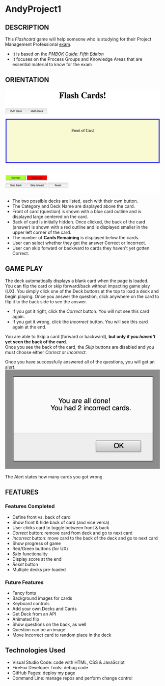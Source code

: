# AndyProject1

## DESCRIPTION  
This _Flashcard_ game will help someone who is studying for their Project Management Professional [exam].
  * It is based on the _[PMBOK Guide]: Fifth Edition_
  * It focuses on the Process Groups and Knowledge Areas that are essential material to know for the exam


## ORIENTATION

![Screen shot of the game layout at the start](https://github.com/andybuske/AndyProject1/blob/main/Screen-shot-Initial2.png) 

  * The two possible decks are listed, each with their own button.
  * The Category and Deck Name are displayed above the card.
  * Front of card (question) is shown with a blue card outline and is displayed large centered on the card.
  * Back of card is initially hidden.  Once clicked, the back of the card (answer) is shown with a red outline and is displayed smaller in the upper left corner of the card.
  * The number of **Cards Remaining** is displayed below the cards.
  * User can select whether they got the answer Correct or Incorrect.
  * User can skip forward or backward to cards they haven't yet gotten Correct.


## GAME PLAY
The deck automatically displays a blank card when the page is loaded.  
  You can flip the card or skip forward/back without impacting game play (UX).
You simply click one of the Deck buttons at the top to load a deck and begin playing. 
Once you answer the question, click anywhere on the card to flip it to the back side to see the answer.
  * If you got it right, click the _Correct_ button.  You will not see this card again.
  * If you got it wrong, click the _Incorrect_ button.  You will see this card again at the end.

You are able to Skip a card (forward or backward), **but only if you _haven't_ yet seen the back of the card**.  
  Once you see the back of the card, the _Skip_ buttons are disabled and you must choose either _Correct_ or _Incorrect_.

Once you have successfully answered all of the questions, you will get an alert.
![Alert that displays at the end of the game](https://github.com/andybuske/AndyProject1/blob/main/Screen_shot-DoneAlert.png)

The Alert states how many cards you got wrong.


## FEATURES
   
### Features Completed
*  Define front vs. back of card
*  Show front & hide back of card (and vice versa)
*  User clicks card to toggle between front & back
*  _Correct_ button: remove card from deck and go to next card
*  _Incorrect_ button: move card to the back of the deck and go to next card
*  Show progress of game
*  Red/Green buttons (for UX)
*  _Skip_ functionality
*  Display score at the end
*  _Reset_ button
*  Multiple decks pre-loaded

### Future Features
*  Fancy fonts
*  Background images for cards
*  Keyboard controls
*  Add your own Decks and Cards
*  Get Deck from an API
*  Animated flip
*  Show questions on the back, as well
*  Question can be an image
*  Move Incorrect card to random place in the deck


## Technologies Used
* Visual Studio Code: code with HTML, CSS & JavaScript
* FireFox Developer Tools: debug code
* GitHub Pages: deploy my page
* Command Line: manage repos and perform change control



[exam]: https://www.pmi.org/certifications/project-management-pmp 
[PMBOK Guide]: https://www.amazon.com/Guide-Project-Management-Knowledge-PMBOK®/dp/1935589679

